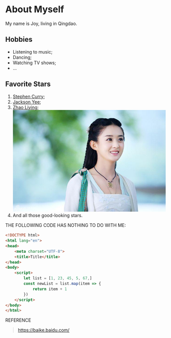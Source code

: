 # About Myself
My name is Joy, living in Qingdao.
 
## Hobbies
* Listening to music;
* Dancing;
* Watching TV shows;
* ...
## Favorite Stars
1. [Stephen Curry](https://baike.baidu.com/item/%E6%96%AF%E8%92%82%E8%8A%AC%C2%B7%E5%BA%93%E9%87%8C/902812?fr=aladdin);
2. [Jackson Yee](https://baike.baidu.com/item/%E6%98%93%E7%83%8A%E5%8D%83%E7%8E%BA/221450?fr=aladdin);
3. [Zhao Liying](https://baike.baidu.com/item/%E8%B5%B5%E4%B8%BD%E9%A2%96/10075976?fr=aladdin);
   ![](zhao.jpg)
1. And all those good-looking stars.
   
THE FOLLOWING CODE HAS NOTHING TO DO WITH ME:
```html
<!DOCTYPE html>
<html lang="en">
<head>
    <meta charset="UTF-8">
    <title>Title</title>
</head>
<body>
    <script>
        let list = [1, 23, 45, 5, 67,]
        const newList = list.map(item => {
            return item + 1
        })
    </script>
</body>
</html>
```
REFERENCE
>https://baike.baidu.com/